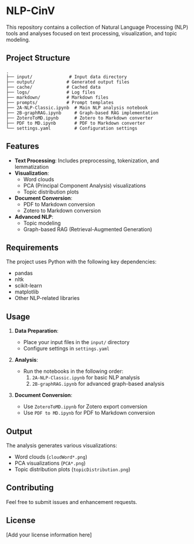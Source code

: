 # NLP-CinV

This repository contains a collection of Natural Language Processing (NLP) tools and analyses focused on text processing, visualization, and topic modeling.

## Project Structure

```
.
├── input/              # Input data directory
├── output/            # Generated output files
├── cache/             # Cached data
├── logs/              # Log files
├── markdown/          # Markdown files
├── prompts/           # Prompt templates
├── 2A-NLP-Classic.ipynb  # Main NLP analysis notebook
├── 2B-graphRAG.ipynb     # Graph-based RAG implementation
├── ZoteroToMD.ipynb      # Zotero to Markdown converter
├── PDF to MD.ipynb       # PDF to Markdown converter
└── settings.yaml         # Configuration settings
```

## Features

- **Text Processing**: Includes preprocessing, tokenization, and lemmatization
- **Visualization**:
  - Word clouds
  - PCA (Principal Component Analysis) visualizations
  - Topic distribution plots
- **Document Conversion**:
  - PDF to Markdown conversion
  - Zotero to Markdown conversion
- **Advanced NLP**:
  - Topic modeling
  - Graph-based RAG (Retrieval-Augmented Generation)

## Requirements

The project uses Python with the following key dependencies:
- pandas
- nltk
- scikit-learn
- matplotlib
- Other NLP-related libraries

## Usage

1. **Data Preparation**:
   - Place your input files in the `input/` directory
   - Configure settings in `settings.yaml`

2. **Analysis**:
   - Run the notebooks in the following order:
     1. `2A-NLP-Classic.ipynb` for basic NLP analysis
     2. `2B-graphRAG.ipynb` for advanced graph-based analysis

3. **Document Conversion**:
   - Use `ZoteroToMD.ipynb` for Zotero export conversion
   - Use `PDF to MD.ipynb` for PDF to Markdown conversion

## Output

The analysis generates various visualizations:
- Word clouds (`cloudWord*.png`)
- PCA visualizations (`PCA*.png`)
- Topic distribution plots (`topicDistribution.png`)

## Contributing

Feel free to submit issues and enhancement requests.

## License

[Add your license information here]
